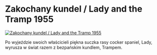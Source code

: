 Zakochany kundel / Lady and the Tramp 1955 
=============
[![Zakochany kundel / Lady and the Tramp 1955 ](http://vidos.pl/images/player.gif)](http://vidos.pl/zakochany-kundel-lady-and-the-tramp-1955)

 Po wyjeździe swoich właścicieli piękna suczka rasy cocker spaniel, Lady, wyrusza w świat razem z bezpańskim kundlem, Trampem.
